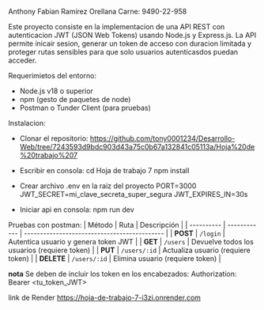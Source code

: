 Anthony Fabian Ramirez Orellana
Carne: 9490-22-958

Este proyecto consiste en la implementacion de una API REST con autenticacion JWT (JSON Web Tokens) usando Node.js y Express.js. La API permite inicair sesion, generar un token de acceso con duracion limitada y proteger rutas sensibles para que solo usuarios autenticasdos puedan acceder.

Requerimietos del entorno: 
- Node.js v18 o superior
- npm (gesto de paquetes de node)
- Postman o Tunder Client (para pruebas)

Instalacion:
- Clonar el repositorio:
    https://github.com/tony0001234/Desarrollo-Web/tree/7243593d9bdc903d43a75c0b67a132841c05113a/Hoja%20de%20trabajo%207

- Escribir en consola:
    cd Hoja de trabajo 7
    npm install

- Crear archivo .env en la raiz del proyecto
    PORT=3000
    JWT_SECRET=mi_clave_secreta_super_segura
    JWT_EXPIRES_IN=30s

- Iniciar api en consola:
    npm run dev

Pruebas con postman:
| Método     | Ruta         | Descripción                                  |
| ---------- | ------------ | -------------------------------------------- |
| **POST**   | `/login`     | Autentica usuario y genera token JWT         |
| **GET**    | `/users`     | Devuelve todos los usuarios (requiere token) |
| **PUT**    | `/users/:id` | Actualiza usuario (requiere token)           |
| **DELETE** | `/users/:id` | Elimina usuario (requiere token)             |


**nota** Se deben de incluir los token en los encabezados:
    Authorization: Bearer <tu_token_JWT>

link de Render
https://hoja-de-trabajo-7-i3zi.onrender.com
